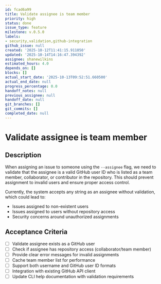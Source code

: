 ```yaml
---
id: fcad6a99
title: Validate assignee is team member
priority: high
status: done
issue_type: feature
milestone: v.0.5.0
labels:
- security,validation,github-integration
github_issue: null
created: '2025-10-12T11:41:15.911050'
updated: '2025-10-14T14:16:47.394392'
assignee: shanewilkins
estimated_hours: 4.0
depends_on: []
blocks: []
actual_start_date: '2025-10-13T09:52:51.660500'
actual_end_date: null
progress_percentage: 0.0
handoff_notes: null
previous_assignee: null
handoff_date: null
git_branches: []
git_commits: []
completed_date: null
---
```


# Validate assignee is team member

## Description

When assigning an issue to someone using the `--assignee` flag, we need to validate that the assignee is a valid GitHub user ID who is listed as a team member, collaborator, or contributor in the repository. This should prevent assignment to invalid users and ensure proper access control.

Currently, the system accepts any string as an assignee without validation, which could lead to:
- Issues assigned to non-existent users
- Issues assigned to users without repository access
- Security concerns around unauthorized assignments

## Acceptance Criteria

- [ ] Validate assignee exists as a GitHub user
- [ ] Check if assignee has repository access (collaborator/team member)
- [ ] Provide clear error messages for invalid assignments
- [ ] Cache team member list for performance
- [ ] Support both username and GitHub user ID formats
- [ ] Integration with existing GitHub API client
- [ ] Update CLI help documentation with validation requirements